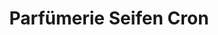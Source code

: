 ---
title: "Parfümerie Seifen Cron"
url: /neustadt-an-der-weinstrasse/parfuemerie-seifen-cron/
shop: Parfümerie
---